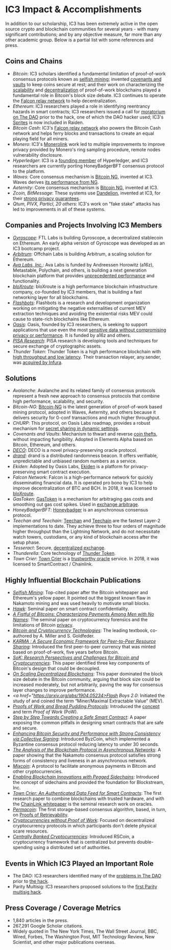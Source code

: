 # IC3 Impact & Accomplishments

In addition to our scholarship, IC3 has been extremely active in the open source crypto and blockchain communities for several years - with many significant contributions; and by any objective measure, far more than any other academic group. Below is a partial list with some references and press.

## Coins and Chains

- *Bitcoin*: IC3 scholars identified a fundamental limitation of proof-of-work consensus protocols known as <a href="https://dl.acm.org/citation.cfm?id=3212998">selfish mining</a>; invented <a href="https://link.springer.com/chapter/10.1007/978-3-662-53357-4_9">covenants and vaults</a> to keep coins secure at rest; and their work on characterizing the <a href="https://www.usenix.org/conference/nsdi16/technical-sessions/presentation/eyal">scalability</a> and <a href="https://arxiv.org/abs/1801.03998">decentralization</a> of proof-of-work blockchains played a fundamental role in Bitcoin's block size debate. IC3 continues to operate the <a href="https://www.falcon-net.org">Falcon relay network</a> to help decentralization.
- *Ethereum*: IC3 researchers played a role in identifying reentrancy hazards in smart contracts; IC3 researchers issued a call for <a href="https://arxiv.org/abs/1801.03998">moratorium on The DAO</a> prior to the hack, one of which the DAO hacker used; IC3's <a href="https://arxiv.org/pdf/1702.05812.pdf">Sprites</a> is now included in Raiden.
- *Bitcoin Cash*: IC3's <a href="https://www.falcon-net.org">Falcon relay network</a> also powers the Bitcoin Cash network and helps ferry blocks and transactions to create an equal playing field for all miners.
- *Monero*: IC3's <a href="https://cointelegraph.com/news/monero-transactions-history-can-be-revealed-and-exposed-research">Monerolink</a> work led to multiple improvements to improve privacy provided by Monero's ring sampling procedure, remote nodes vulnerability disclosure. 
- *Hyperledger*: IC3 is a <a href="https://www.forbes.com/sites/tomgroenfeldt/2017/05/22/blockchain-moves-ahead-with-nasdaq-citi-platform-hyperledger-and-ethereum-growth/#277cefa07333">founding member</a> of Hyperledger, and IC3 researchers are currently porting HoneyBadgerBFT consensus protocol to the platform. 
- *Waves*: Core consensus mechanism is <a href="https://www.usenix.org/node/194907">Bitcoin NG</a>, invented at IC3. Waves derives <a href="https://www.forbes.com/sites/rogeraitken/2017/11/08/waves-set-to-become-fastest-decentralized-blockchain-platform-globally/#291e66d038b6">its performance from NG</a>.
- *Aeternity*: Core consensus mechanism is <a href="https://hackingdistributed.com/2015/10/14/bitcoin-ng/">Bitcoin NG</a>, invented at IC3. 
- *Zcoin, BitMessage*: These systems use <a href="https://zcoin.io/what-is-dandelion-and-how-it-can-improve-zcoins-privacy/">Dandelion</a>, invented at IC3, for their <a href="https://bitcoinmagazine.com/articles/anatomy-anonymity-how-dandelion-could-make-bitcoin-more-private/">strong privacy guarantees</a>.
- *Qtum, PIVX, Particl, 20 others*: IC3's work on "fake stake" attacks has led to improvements in all of these systems.

## Companies and Projects Involving IC3 Members

- *<a href="https://gyro.finance/">Gyroscope</a>*: FTL Labs is building Gyroscope, a decentralized stablecoin on Ethereum. An early alpha version of Gyroscope was developed as an IC3 bootcamp project.
- *<a href="http://offchainlabs.com">Arbitrum</a>*: Offchain Labs is building Arbitrum, a scaling solution for Ethereum.
- *<a href="https://avalanchelabs.org">Ava Labs, Inc.</a>*: Ava Labs is funded by Andreessen Horowitz (a16z), Metastable, Polychain, and others, is building a next generation blockchain platform that provides <a href="https://news.bitcoin.com/bch-avalanche-transactions-show-finality-speeds-10x-faster-then-ethereum/">unprecedented performance</a> and functionality.
- *<a href="https://bloxroute.com">bloXroute</a>*: bloXroute is a high performance blockchain infrastructure company, co-founded by IC3 members, that is building a fast networking layer for all blockchains.
- *<a href="https://github.com/flashbots/pm">Flashbots</a>*: Flashbots is a research and development organization working on mitigating the negative externalities of current MEV extraction techniques and avoiding the existential risks MEV could cause to state-rich blockchains like Ethereum.
- *<a href="https://www.oasislabs.com">Oasis</a>*: Oasis, founded by IC3 researchers, is seeking to support applications that use even the most <a href="https://www.nytimes.com/2018/10/20/technology/how-the-blockchain-could-break-big-techs-hold-on-ai.html">sensitive data without compromising privacy or performance</a>. It is funded by a16z and others.
- *<a href="https://www.cs.cornell.edu/~iddo/pisa.pdf">PISA Research</a>*: PISA research is developing tools and techniques for secure exchange of cryptographic assets.
- *Thunder Token*: Thunder Token is a high performance blockchain with <a href="https://www.coindesk.com/cornell-professor-claims-blockchain-advances-thunder-token-debut">high throughput and low latency</a>. Their transaction relayer, any.sender, was <a href="https://blog.infura.io/announcing-our-acquisition-of-any-sender-and-the-alpha-release-of-infura-transactions/">acquired by Infura</a>.

## Solutions

- *Avalanche*: Avalanche and its related family of consensus protocols represent a fresh new approach to consensus protocols that combine high performance, scalability, and security.
- *Bitcoin-NG*: <a href="https://www.usenix.org/system/files/conference/nsdi16/nsdi16-paper-eyal.pdf">Bitcoin-NG</a> is the latest generation of proof-of-work based mining protocol, adopted in Waves, Aeternity, and others because it delivers security for 0-conf transactions and much higher throughput.
- *CHURP*: This protocol, on Oasis Labs roadmap, provides a robust mechanism for <a href="https://eprint.iacr.org/2019/017">secret sharing in dynamic settings</a>.
- *Covenants and Vaults*: Mechanism to thwart and reverse <a href="https://www.forbes.com/sites/laurashin/2016/10/04/what-does-cornells-emin-gun-sirer-see-as-the-main-security-threats-in-cryptocurrency-everything/#5a29dac3380d">coin thefts</a>, without impacting fungibility. Adopted in Elements Alpha based on Bitcoin, Ethereum, and others.
- *<a href="http://deco.works/index.html">DECO</a>*: DECO is a novel privacy-preserving oracle protocol. 
- *<a href="http://drand.love">drand</a>*: drand is a distributed randomness beacon. It offers verifiable, unpredictable and unbiased random numbers as a service. 
- *Ekiden*: Adopted by Oasis Labs, <a href="https://arxiv.org/abs/1804.05141">Ekiden</a> is a platform for privacy-preserving smart contract execution.
- *Falcon Network*: Falcon is a high-performance network for quickly disseminating financial data. It is operated pro bono by IC3 to help improve decentralization of BTC and BCH. In 2018, it was licensed to <a href="https://www.coindesk.com/naval-metastable-bloxroute-blockchain-funding">bloXroute</a>.
- *GasToken*: <a href="https://gastoken.io"> GasToken</a> is a mechanism for arbitraging gas costs and smoothing out gas cost spikes. Used in <a href="https://www.coindesk.com/sharding-already-ushering-radical-new-ethereum-designs">exchange arbitrage</a>.
- *HoneyBadgerBFT*: <a href="https://github.com/amiller/HoneyBadgerBFT">Honeybadger</a> is an asynchronous consensus protocol.
- *Teechan and Teechain*: <a href="https://bitcoinmagazine.com/articles/the-teechan-solution-scaling-bitcoin-with-trusted-hardware-1482956340/">Teechan</a> and <a href="https://www.coindesk.com/ic3-debuts-upgraded-off-chain-transaction-protocol-teechain">Teechain</a> are the fastest Layer-2 implementations to date. They achieve three to four orders of magnitude higher throughput than the Lightning Network, and do not necessitate watch towers, custodians, or any kind of blockchain access after the setup phase. 
- *Tesseract*: Secure, <a href="https://eprint.iacr.org/2017/1153.pdf">decentralized exchange</a>.
- *Thunderella*: Core technology of <a href="https://venturebeat.com/2017/10/22/the-cryptoeconomics-of-scaling-blockchains/">Thunder Token</a>.
- *Town Crier*: <a href="https://www.town-crier.org">Town Crier</a> is a <a href="https://www.technologyreview.com/s/612443/blockchain-smart-contracts-can-finally-have-a-real-world-impact/">trustworthy oracle</a> service. In 2018, it was licensed to SmartContract / Chainlink. 

## Highly Influential Blockchain Publications

- *<a href="https://www.cs.cornell.edu/~ie53/publications/btcProcFC.pdf">Selfish Mining</a>*: Top-cited paper after the Bitcoin whitepaper and Ethereum's yellow paper. It pointed out the biggest known flaw in Nakamoto mining and was used heavily to motivate small blocks.
- *<a href="https://ieeexplore.ieee.org/abstract/document/7546538">Hawk</a>*: Seminal paper on smart contract confidentiality.
- *<a href="https://cseweb.ucsd.edu/~smeiklejohn/files/imc13.pdf"> A Fistful of Bitcoins: Characterizing Payments Among Men with No Names</a>*: The seminal paper on cryptocurrency forensics and the limitations of Bitcoin <a href="https://btcmanager.com/grin-implementation-mimblewimble-looks-to-improve-bitcoin-privacy-scalability/"> privacy</a>.
- *<a href="https://bitcoinbook.cs.princeton.edu">Bitcoin and Cryptocurrency Technologies</a>*: The leading textbook, co-authored by A. Miller and S. Goldfeder.
- *<a href="https://www.cs.cornell.edu/people/egs/papers/karma.pdf">KARMA : A Secure Economic Framework for Peer-to-Peer Resource Sharing</a>*: Introduced the first peer-to-peer currency that was minted based on proof-of-work, five years before Bitcoin.
- *<a href="https://jbonneau.com/doc/BMCNKF15-IEEESP-bitcoin.pdf">SoK: Research Perspectives and Challenges for Bitcoin and Cryptocurrencies</a>*: This paper identified three key components of Bitcoin's design that could be decoupled.
- *<a href="https://fc16.ifca.ai/bitcoin/papers/CDE+16.pdf"> On Scaling Decentralized Blockchains</a>*: This paper dominated the block size debate in the Bitcoin community, arguing that block size could be increased moderately, but not arbitrarily, paving the way for consensus layer changes to improve performance.
- *<a href="https://arxiv.org/abs/1904.05234>Flash Boys 2.0</a>*: Initiated the study of and coined the term “Miner/Maximal Extractable Value” (MEV).
- *<a href="https://www.arijuels.com/wp-content/uploads/2013/09/PoW.pdf">Proofs of Work and Bread Pudding Protocols</a>*: Introduced the <a href="https://blocklr.com/guides/proof-of-work-pow">concept</a> and term *Proof of Work* (PoW).
- *<a href="http://fc16.ifca.ai/bitcoin/papers/DAKMS16.pdf">Step by Step Towards Creating a Safe Smart Contract</a>*: A paper exposing the common pitfalls in designing smart contracts that are safe and secure.
- *<a href="https://www.usenix.org/system/files/conference/usenixsecurity16/sec16_paper_kokoris-kogias.pdf">Enhancing Bitcoin Security and Performance with Strong Consistency via Collective Signing</a>*: Introduced ByzCoin, which implemented a Byzantine consensus protocol reducing latency to under 30 seconds.
- *<a href="https://eprint.iacr.org/2016/454.pdf">The Analysis of the Blockchain Protocol in Asynchronous Networks</a>*: A paper showing that the Nakamoto consensus protocol satisfies strong forms of consistency and liveness in an asynchronous network. 
- *<a href="https://eprint.iacr.org/2014/077.pdf">Mixcoin</a>*: A protocol to facilitate anonymous payments in Bitcoin and other cryptocurrencies.
- *<a href="https://www.blockstream.com/sidechains.pdf">Enabling Blockchain Innovations with Pegged Sidechains</a>*: Introduced the concept of sidechains and provided the foundation for Blockstream, Inc.
- *<a href="https://eprint.iacr.org/2016/168">Town Crier: An Authenticated Data Feed for Smart Contracts</a>*: The first research paper to combine blockchains with trusted hardware, and with the <a href="https://link.smartcontract.com/whitepaper"> ChainLink whitepaper</a> is the seminal research work on oracles.
- *<a href="https://www.microsoft.com/en-us/research/wp-content/uploads/2016/02/permacoin.pdf"> Permacoin</a>*: The first storage-based consensus algorithm, based, in turn, on <a href="https://www.arijuels.com/wp-content/uploads/2013/09/JK07.pdf">Proofs of Retrievability</a>. 
- *<a href="http://fc16.ifca.ai/bitcoin/papers/BGM16.pdf">Cryptocurrencies without Proof of Work</a>*: Focused on decentralized cryptocurrency protocols in which participants don't delete physical scare resources.   
- *<a href="https://arxiv.org/pdf/1505.06895.pdf">Centrally Banked Cryptocurrencies</a>*: Introduced RSCoin, a cryptocurrency framework that is centralized but prevents double-spending using a distributed set of authorities.
  
## Events in Which IC3 Played an Important Role

- The DAO: IC3 researchers identified many of the <a href="https://www.coindesk.com/cornell-prof-discovered-dao-vulerability-reveals-10-exploits">problems in The DAO</a> prior to <a href="https://www.newyorker.com/magazine/2018/10/22/the-prophets-of-cryptocurrency-survey-the-boom-and-bust">the hack</a>.  
- Parity Multisig: IC3 researchers proposed solutions to the <a href="https://bitcoinmagazine.com/articles/cornell-ic3-researchers-propose-solution-bitcoins-multisig-paralysis-problem/">first Parity multisig hack</a>.

## Press Coverage / Coverage Metrics

- 1,840 articles in the press.
- 267,291 Google Scholar citations.
- Widely quoted in The New York Times, The Wall Street Journal, BBC, Wired, Forbes, The Washington Post, MIT Technology Review, New Scientist, and other major publications overseas.
